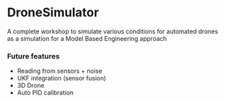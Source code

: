 # DroneSimulator
A complete workshop to simulate various conditions for automated drones as a simulation for a Model Based Engineering approach


### Future features
- Reading from sensors + noise
- UKF integration (sensor fusion)
- 3D Drone
- Auto PID calibration